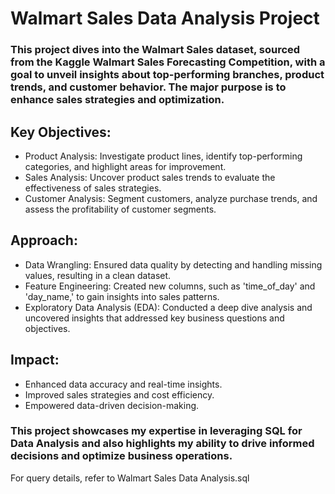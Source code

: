 # Walmart Sales Data Analysis Project

### This project dives into the Walmart Sales dataset, sourced from the Kaggle Walmart Sales Forecasting Competition, with a goal to unveil insights about top-performing branches, product trends, and customer behavior. The major purpose is to enhance sales strategies and optimization.

## Key Objectives:
* Product Analysis: Investigate product lines, identify top-performing categories, and highlight areas for improvement.
* Sales Analysis: Uncover product sales trends to evaluate the effectiveness of sales strategies.
* Customer Analysis: Segment customers, analyze purchase trends, and assess the profitability of customer segments.

## Approach:
* Data Wrangling: Ensured data quality by detecting and handling missing values, resulting in a clean dataset.
* Feature Engineering: Created new columns, such as 'time_of_day' and 'day_name,' to gain insights into sales patterns.
* Exploratory Data Analysis (EDA): Conducted a deep dive analysis and uncovered insights that addressed key business questions and objectives.

## Impact:
* Enhanced data accuracy and real-time insights.
* Improved sales strategies and cost efficiency.
* Empowered data-driven decision-making.

### This project showcases my expertise in leveraging SQL for Data Analysis and also highlights my ability to drive informed decisions and optimize business operations.

For query details, refer to Walmart Sales Data Analysis.sql
